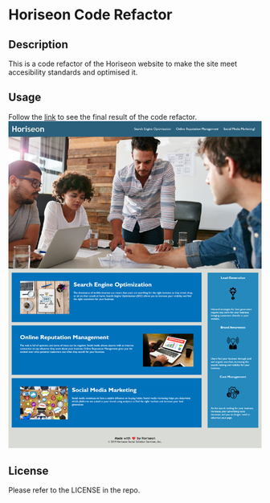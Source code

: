 # Horiseon Code Refactor

## Description 

This is a code refactor of the Horiseon website to make the site meet accesibility standards and optimised it.


## Usage 

Follow the [link](https://willguille.github.io/horiseon-code-refactor/) to see the final result of the code refactor.
![Screenshot of the deployed website](assets/images/screenshot.png)


## License

Please refer to the LICENSE in the repo.


